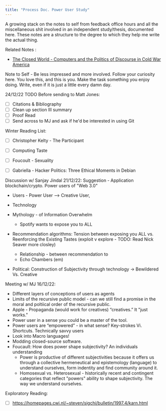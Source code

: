 ```yaml
---
title: "Process Doc. Power User Study"
---
```

A growing stack on the notes to self from feedback office hours and all the miscellaneous shit involved in an independent study/thesis, documented here. These notes are a structure to the degree to which they help me write the actual thing. 

Related Notes :
- [The Closed World - Computers and the Politics of Discourse in Cold War America](digital-garden/Book%20Notes/The%20Closed%20World%20-%20Computers%20and%20the%20Politics%20of%20Discourse%20in%20Cold%20War%20America.md)

Note to Self - Be less impressed and more involved. Follow your curiosity here. You love this, and this is you. Make the task something you enjoy doing. Write, even if it is just a little every damn day. 

24/12/22
TODO Before sending to Matt Jones:
- [ ] Citations & Bibliography
- [ ]  Clean up section III summary
- [ ] Proof Read
- [ ] Send across to MJ and ask if he'd be interested in using Git

Winter Reading List:
- [ ] Christopher Kelty - The Participant
- [ ] Computing Taste 
- [ ] Foucoult - Sexuality 
- [ ] Gabriella  - Hacker Politics: Three Ethical Moments in Debian


Discussion w/ Sanjay Jindal 21/12/22:
Suggestion - Application blockchain/crypto. Power users of "Web 3.0"
- Users - Power User --> Creative User, 
- Technology 
- Mythology - of Information Overwhelm
	- Spotify wants to expose you to ALL 
- Recommendation algorithms: Tension between exposing you ALL vs. Reenforcing the Existing Tastes (exploit v explore - TODO: Read Nick Seaver more closley)
	- Relationship - between recommendation to 
	- Echo Chambers (em)

-  Political:  Construction of Subjectivity through technology → Bewildered Vs. Creative

Meeting w/ MJ 16/12/22: 
-   Different layers of conceptions of users as agents
-   Limits of the recursive public model - can we still find a promise in the moral and poltiical order of the recursive public. 
-   Apple - Propaganda (would work for creatives) “creatives.” It "just works."
-   Power user in a sense you could be a master of the tool. 
-   Power users are “empowered” - in what sense? Key-strokes Vi. Shortcuts. Technically savvy users
-  Look into Macro languages!
-   Modding closed-source software. 
-  Foucault: How does power shape subjectivity? An individuals understanding
	- Power is productive of different subjectivities because it offers us through a collective hermeneutical and epistemology (language) to understand ourselves, form indentity and find community around it. 
	- Homosexual vs. Heterosexual - historically recent and contingent categories that reflect "powers" ability to shape subjectivity. The way we understand ourselves. 

Exploratory Reading: 
-  [ ] https://homepages.cwi.nl/~steven/sigchi/bulletin/1997.4/karn.html 